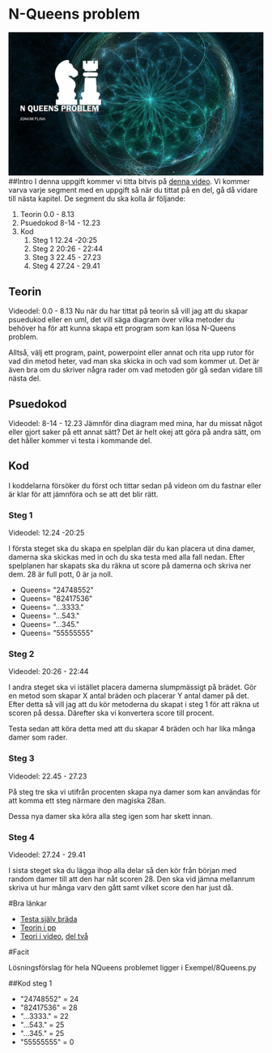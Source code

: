 # N-Queens problem
![Nqueens](https://github.com/abbjoafli/AI/blob/master/img/nQueens.PNG?raw=true)
##Intro 
I denna uppgift kommer vi titta bitvis på [denna video](https://www.youtube.com/watch?v=JxYhc0QMVVY). Vi kommer varva varje segment med en uppgift så när du tittat på en del, gå då vidare till nästa kapitel.
De segment du ska kolla är följande:
1. Teorin 0.0 - 8.13
2. Psuedokod 8-14 - 12.23
3. Kod
   1. Steg 1 12.24 -20:25
   2. Steg 2 20:26 - 22:44
   3. Steg 3 22.45 - 27.23
   4. Steg 4 27.24 - 29.41

## Teorin
Videodel: 0.0 - 8.13
Nu när du har tittat på teorin så vill jag att du skapar psuedukod eller en uml, det vill säga diagram över vilka metoder du behöver ha för att kunna skapa ett program som kan lösa N-Queens problem.

Alltså, välj ett program, paint, powerpoint eller annat och rita upp rutor för vad din metod heter, vad man ska skicka in och vad som kommer ut. Det är även bra om du skriver några rader om vad metoden gör gå sedan vidare till nästa del.

## Psuedokod
Videodel: 8-14 - 12.23
Jämnför dina diagram med mina, har du missat något eller gjort saker på ett annat sätt? Det är helt okej att göra på andra sätt, om det håller kommer vi testa i kommande del.

## Kod
I koddelarna försöker du först och tittar sedan på videon om du fastnar eller är klar för att jämnföra och se att det blir rätt.
### Steg 1
Videodel: 12.24 -20:25

I första steget ska du skapa en spelplan där du kan placera ut dina damer, damerna ska skickas med in och du ska testa med alla fall nedan. Efter spelplanen har skapats ska du räkna ut score på damerna och skriva ner dem. 28 är full pott, 0 är ja noll.

- Queens= "24748552"
- Queens= "82417536"
- Queens= "...3333."
- Queens= "...543."
- Queens= "...345."
- Queens= "55555555"


### Steg 2
Videodel: 20:26 - 22:44

I andra steget ska vi istället placera damerna slumpmässigt på brädet. Gör en metod som skapar X antal bräden och placerar Y antal damer på det. Efter detta så vill jag att du kör metoderna du skapat i steg 1 för att räkna ut scoren på dessa. Därefter ska vi konvertera score till procent.

Testa sedan att köra detta med att du skapar 4 bräden och har lika många damer som rader.

### Steg 3
Videodel: 22.45 - 27.23

På steg tre  ska vi utifrån procenten skapa nya damer som kan användas för att komma ett steg närmare den magiska 28an.

Dessa nya damer ska köra alla steg igen som har skett innan.

### Steg 4
Videodel: 27.24 - 29.41

I sista steget ska du lägga ihop alla delar så den kör från början med random damer till att den har nåt scoren 28. Den ska vid jämna mellanrum skriva ut hur många varv den gått samt vilket score den har just då.


#Bra länkar
- [Testa själv bräda](http://www.datagenetics.com/blog/august42012/)
- [Teorin i pp](https://www.slideshare.net/SKAhsan/modified-genetic-algorithm-for-solving-nqueens-problem-54527086)
- [Teori i video](https://www.youtube.com/watch?time_continue=1&v=shfJ18BewqM&feature=emb_logo), [del två](https://www.youtube.com/watch?time_continue=66&v=7ZX6Su2Xdi0&feature=emb_logo)


#Facit

Lösningsförslag för hela NQueens problemet ligger i Exempel/8Queens.py

##Kod steg 1
- "24748552" = 24
- "82417536" = 28
- "...3333." = 22
- "...543."  = 25
- "...345."  = 25
- "55555555" = 0
